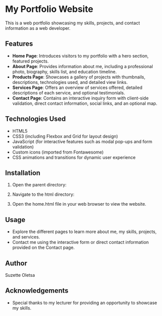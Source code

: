# My Portfolio Website

This is a web portfolio showcasing my skills, projects, and contact information as a web developer.

## Features

- **Home Page**: Introduces visitors to my portfolio with a hero section, featured projects.
- **About Page**: Provides information about me, including a professional photo, biography, skills list, and education timeline.
- **Products Page**: Showcases a gallery of projects with thumbnails, descriptions, technologies used, and detailed view links.
- **Services Page**: Offers an overview of services offered, detailed descriptions of each service, and optional testimonials.
- **Contact Page**: Contains an interactive inquiry form with client-side validation, direct contact information, social links, and an optional map.

## Technologies Used

- HTML5
- CSS3 (including Flexbox and Grid for layout design)
- JavaScript (for interactive features such as modal pop-ups and form validation)
- Custom icons (imported from Fontawesome)
- CSS animations and transitions for dynamic user experience

## Installation

1. Open the parent directory:

2. Navigate to the html directory:

3. Open the home.html file in your web browser to view the website.

## Usage

- Explore the different pages to learn more about me, my skills, projects, and services.
- Contact me using the interactive form or direct contact information provided on the Contact page.

## Author

Suzette Oletsa

## Acknowledgements

- Special thanks to my lecturer for providing an opportunity to showcase my skills.
